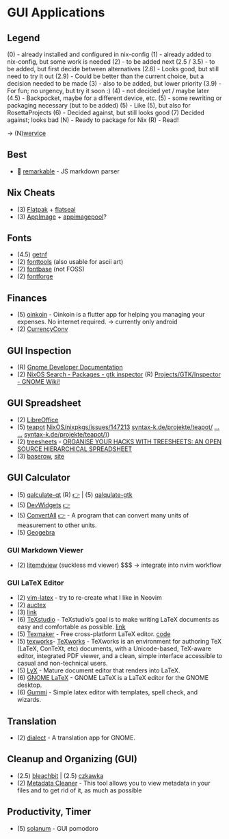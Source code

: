 # GUI Applications

## Legend

(0) - already installed and configured in nix-config
(1) - already added to nix-config, but some work is needed
(2) - to be added next
(2.5 / 3.5) - to be added, but first decide between alternatives
(2.6) - Looks good, but still need to try it out
(2.9) - Could be better than the current choice, but a decision needed to be made
(3) - also to be added, but lower priority
(3.9) - For fun; no urgency, but try it soon :)
(4) - not decided yet / maybe later
(4.5) - Backpocket, maybe for a different device, etc.
(5) - some rewriting or packaging necessary (but to be added)
(5) - Like (5), but also for RosettaProjects
(6) - Decided against, but still looks good
(7) Decided against; looks bad
(N) - Ready to package for Nix
(R) - Read!

-> (N)[wervice](https://wervice.github.io/#projects)

## Best

*  [remarkable](https://github.com/jonschlinkert/remarkable) - JS markdown parser

## Nix Cheats

* (3) [Flatpak](https://flatpak.org/) + [flatseal](...)
* (3) [AppImage](https://appimage.org/) + [appimagepool](https://github.com/prateekmedia/appimagepool)?

## Fonts

* (4.5) [getnf](https://github.com/ronniedroid/getnf)
* (2) [fonttools](https://github.com/fonttools/fonttools) (also usable for ascii art)
* (2) [fontbase](https://fontba.se/) (not FOSS)
* (2) [fontforge](https://fontforge.org/en-US/)

## Finances

* (5) [oinkoin](https://github.com/emavgl/oinkoin) - Oinkoin is a flutter app for helping you managing your expenses. No internet required. -> currently only android
* (2) [CurrencyConv](https://github.com/keshavbhatt/CurrencyConv)

## GUI Inspection

* (R) [Gnome Developer Documentation](https://developer.gnome.org/documentation/index.html)
* (2) [NixOS Search - Packages - gtk inspector](https://search.nixos.org/packages?channel%3D23.11%26show%3Dxdg-desktop-portal-gtk%26from%3D0%26size%3D50%26sort%3Drelevance%26type%3Dpackages%26query%3Dgtk%2Binspector) (R) [Projects/GTK/Inspector - GNOME Wiki!](https://wiki.gnome.org/action/show/Projects/GTK/Inspector?action%3Dshow%26redirect%3DProjects%252FGTK%252B%252FInspector)

## GUI Spreadsheet

* (2) [LibreOffice](https://www.libreoffice.org/)
* (5) [teapot](https://github.com/samuelludwig/teapot) [NixOS/nixpkgs/issues/147213](...)
        [syntax-k.de/projekte/teapot/](https://github.com/NixOS/nixpkgs/issues/147213) [...](https://www.syntax-k.de/projekte/teapot/) [...](https://github.com/NixOS/nixpkgs/issues/147213)
        [syntax-k.de/projekte/teapot/)](https://www.syntax-k.de/projekte/teapot/))
* (2) [treesheets](https://github.com/aardappel/treesheets) - [ORGANISE YOUR HACKS WITH TREESHEETS: AN OPEN SOURCE HIERARCHICAL SPREADSHEET](https://hackaday.com/2022/09/07/organise-your-hacks-with-treesheets-an-open-source-hierarchical-spreadsheet/)
* (3) [baserow](https://gitlab.com/baserow/baserow), [site](https://baserow.io)

## GUI Calculator

* (5) [qalculate-qt](https://github.com/Qalculate/qalculate-qt) (R) [👉](https://stackoverflow.com/questions/1675992/how-do-i-set-a-background-color-for-the-whole-window-of-a-qt-application)
   | (5) [qalqulate-gtk](https://github.com/Qalculate/qalculate-gtk)
* (5) [DevWidgets](https://github.com/gumbarros/DevWidgets) [👉](https://gumbarros.github.io/DevWidgets/#/home)
* (5) [ConvertAll](https://github.com/doug-101/ConvertAll) [👉](http://convertall.bellz.org/) - A program that can convert many units of measurement to other units.
* (5) [Geogebra](https://github.com/geogebra/geogebra)

### GUI Markdown Viewer

* (2) [litemdview](https://notabug.org/g0tsu/litemdview) (suckless md viewer) $$$ -> integrate into nvim workflow

### GUI LaTeX Editor

* (2) [vim-latex](https://vim-latex.sourceforge.net/) - try to re-create what I like in Neovim
* (2) [auctex](https://www.gnu.org/software/auctex/)
* (3) [link](http://git.savannah.gnu.org/cgit/auctex.git)
* (6) [TeXstudio](https://www.texstudio.org/) - TeXstudio’s goal is to make writing LaTeX documents as easy and comfortable as possible. [link](https://github.com/texstudio-org/texstudio)
* (5) [Texmaker](http://www.xm1math.net/texmaker/) - Free cross-platform LaTeX editor. [code](https://www.xm1math.net/texmaker/download.html)
* (5) [texworks](https://github.com/TeXworks/texworks)- [TeXworks](https://www.tug.org/texworks/) - TeXworks is an environment for authoring TeX (LaTeX, ConTeXt, etc) documents, with a Unicode-based, TeX-aware editor, integrated PDF viewer, and a clean, simple interface accessible to casual and non-technical users.
* (5) [LyX](https://www.lyx.org/) - Mature document editor that renders into LaTeX.
* (6) [GNOME LaTeX](https://gitlab.gnome.org/swilmet/gnome-latex) - GNOME LaTeX is a LaTeX editor for the GNOME desktop.
* (6) [Gummi](https://github.com/alexandervdm/gummi) - Simple latex editor with templates, spell check, and wizards.

## Translation

* (2) [dialect](https://apps.gnome.org/app/app.drey.Dialect/) - A translation app for GNOME.

## Cleanup and Organizing (GUI)

* (2.5) [bleachbit](https://www.bleachbit.org/)
   | (2.5) [czkawka](https://qarmin.github.io/czkawka/)
* (2) [Metadata Cleaner](https://metadatacleaner.romainvigier.fr/) - This tool allows you to view metadata in your files and to get rid of it, as much as possible

## Productivity, Timer

* (5) [solanum](https://apps.gnome.org/Solanum/) - GUI pomodoro
